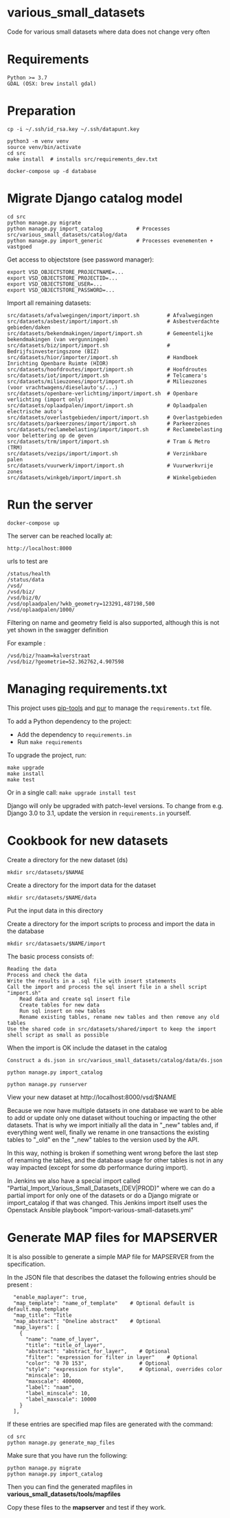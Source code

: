 # various_small_datasets

Code for various small datasets where data does not change very often

# Requirements

    Python >= 3.7
    GDAL (OSX: brew install gdal)

# Preparation

    cp -i ~/.ssh/id_rsa.key ~/.ssh/datapunt.key

    python3 -m venv venv
    source venv/bin/activate
    cd src
    make install  # installs src/requirements_dev.txt

    docker-compose up -d database

# Migrate Django catalog model

    cd src
    python manage.py migrate
    python manage.py import_catalog           # Processes src/various_small_datasets/catalog/data
    python manage.py import_generic           # Processes evenementen + vastgoed

Get access to objectstore (see password manager):

    export VSD_OBJECTSTORE_PROJECTNAME=...
    export VSD_OBJECTSTORE_PROJECTID=...
    export VSD_OBJECTSTORE_USER=...
    export VSD_OBJECTSTORE_PASSWORD=...

Import all remaining datasets:

    src/datasets/afvalwegingen/import/import.sh         # Afvalwegingen
    src/datasets/asbest/import/import.sh                # Asbestverdachte gebieden/daken
    src/datasets/bekendmakingen/import/import.sh        # Gemeentelijke bekendmakingen (van vergunningen)
    src/datasets/biz/import/import.sh                   # Bedrijfsinvesteringszone (BIZ)
    src/datasets/hior/importer/import.sh                # Handboek Inrichting Openbare Ruimte (HIOR)
    src/datasets/hoofdroutes/import/import.sh           # Hoofdroutes
    src/datasets/iot/import/import.sh                   # Telcamera's
    src/datasets/milieuzones/import/import.sh           # Milieuzones (voor vrachtwagens/dieselauto's/...)
    src/datasets/openbare-verlichting/import/import.sh  # Openbare verlichting (import only)
    src/datasets/oplaadpalen/import/import.sh           # Oplaadpalen electrische auto's
    src/datasets/overlastgebieden/import/import.sh      # Overlastgebieden
    src/datasets/parkeerzones/import/import.sh          # Parkeerzones
    src/datasets/reclamebelasting/import/import.sh      # Reclamebelasting voor belettering op de geven
    src/datasets/trm/import/import.sh                   # Tram & Metro (TRM)
    src/datasets/vezips/import/import.sh                # Verzinkbare palen
    src/datasets/vuurwerk/import/import.sh              # Vuurwerkvrije zones
    src/datasets/winkgeb/import/import.sh               # Winkelgebieden

# Run the server

    docker-compose up

The server can be reached locally at:

    http://localhost:8000

urls to test are

    /status/health
    /status/data
    /vsd/
    /vsd/biz/
    /vsd/biz/0/
    /vsd/oplaadpalen/?wkb_geometry=123291,487198,500
    /vsd/oplaadpalen/1000/

Filtering on name and geometry field is also supported, although this is not yet  shown in the swagger definition

For example :

    /vsd/biz/?naam=kalverstraat
    /vsd/biz/?geometrie=52.362762,4.907598


# Managing requirements.txt

This project uses [pip-tools](https://pypi.org/project/pip-tools/)
and [pur](https://pypi.org/project/pur/) to manage the `requirements.txt` file.

To add a Python dependency to the project:

* Add the dependency to `requirements.in`
* Run `make requirements`

To upgrade the project, run:

    make upgrade
    make install
    make test

Or in a single call: `make upgrade install test`

Django will only be upgraded with patch-level versions.
To change from e.g. Django 3.0 to 3.1, update the version in `requirements.in` yourself.


# Cookbook for new datasets

Create a directory for the new dataset (ds)

    mkdir src/datasets/$NAMAE

Create a directory for the import data for the dataset

    mkdir src/datasets/$NAME/data

Put the input data in this directory

Create a directory for the import scripts to process and import the data in the database

    mkdir src/datasaets/$NAME/import

The basic process consists of:

    Reading the data
    Process and check the data
    Write the results in a .sql file with insert statements
    Call the import and process the sql insert file in a shell script "import.sh"
        Read data and create sql insert file
        Create tables for new data
        Run sql insert on new tables
        Rename existing tables, rename new tables and then remove any old tables
    Use the shared code in src/datasets/shared/import to keep the import shell script as small as possible

When the import is OK include the dataset in the catalog

    Construct a ds.json in src/various_small_datasets/catalog/data/ds.json

    python manage.py import_catalog

    python manage.py runserver

View your new dataset at http://localhost:8000/vsd/$NAME

Because we now have multiple datasets in one database we want to be able to add or update only one dataset
without touching or impacting the other datasets. That is why we import initially all the data in "_new" tables
and, if everything went well, finally we rename in one transactions the existing tables to "_old" en the "_new"
tables to the version used by the API.

In this way, nothing is broken if something went wrong before the last step of renaming the tables, and the database
usage for other tables is not in any way impacted (except for some db performance during import).

In Jenkins we also have a special import called "Partial_Import_Various_Small_Datasets_(DEV|PROD)" where we can
do a partial import for only one of the datasets or do a Django migrate or import_catalog if that was changed.
This Jenkins import itself uses the Openstack Ansible playbook "import-various-small-datasets.yml"

# Generate MAP files for MAPSERVER

It is also possible to generate a simple MAP file for MAPSERVER from the specification.

In the JSON file that describes the dataset the following entries should be present :

      "enable_maplayer": true,
      "map_template": "name_of_template"    # Optional default is default.map.template
      "map_title": "Title
      "map_abstract": "Oneline abstract"    # Optional
      "map_layers": [
        {
          "name": "name_of_layer",
          "title": "title_of_layer",
          "abstract": "abstract_for_layer",    # Optional
          "filter": "expression for filter in layer"    # Optional
          "color": "0 70 153",                 # Optional
          "style": "expression for style",     # Optional, overrides color
          "minscale": 10,
          "maxscale": 400000,
          "label": "naam",
          "label_minscale": 10,
          "label_maxscale": 10000
        }
      ],

 If these entries are specified map files are generated with the command:

    cd src
    python manage.py generate_map_files

Make sure that you have run the following:

    python manage.py migrate
    python manage.py import_catalog

Then you can find the generated mapfiles in **various_small_datasets/tools/mapfiles**

Copy these files to the **mapserver**  and test if they work.

